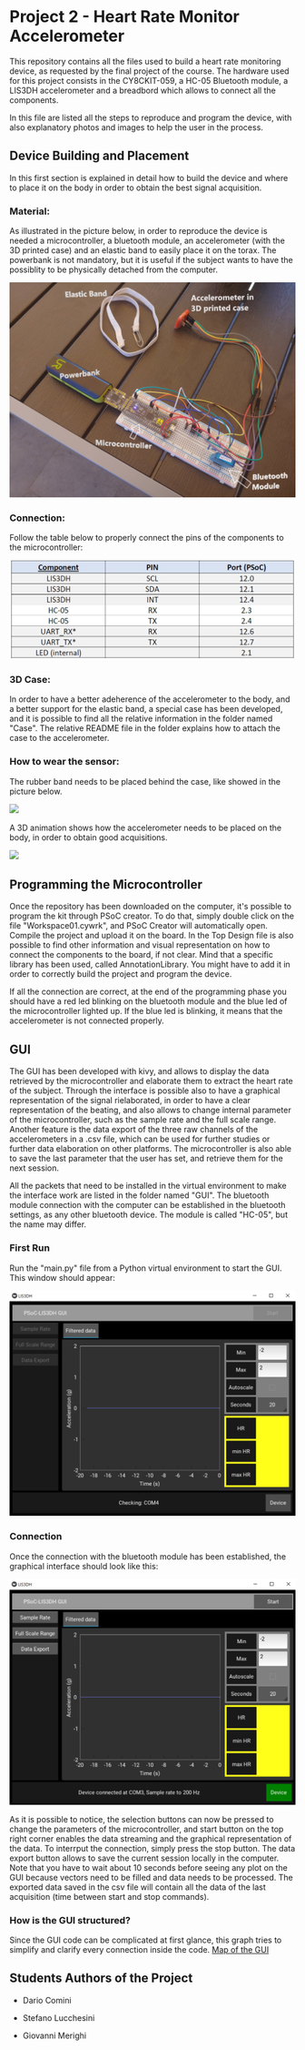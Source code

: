 # Project 2 - Heart Rate Monitor Accelerometer
This repository contains all the files used to build a heart rate monitoring device, as requested by the final project of the course. The hardware used for this project consists in the CY8CKIT-059, a HC-05 Bluetooth module, a LIS3DH accelerometer and a breadbord which allows to connect all the components.

In this file are listed all the steps to reproduce and program the device, with also explanatory photos and images to help the user in the process.

## Device Building and Placement
In this first section is explained in detail how to build the device and where to place it on the body in order to obtain the best signal acquisition.

### Material:

As illustrated in the picture below, in order to reproduce the device is needed a microcontroller, a bluetooth module, an accelerometer (with the 3D printed case) and an elastic band to easily place it on the torax. The powerbank is not mandatory, but it is useful if the subject wants to have the possiblity to be physically detached from the computer.

![](/Photos/setup.jpg)

### Connection:

Follow the table below to properly connect the pins of the components to the microcontroller:

![](/Photos/pins.PNG)

### 3D Case:

In order to have a better adeherence of the accelerometer to the body, and a better support for the elastic band, a special case has been developed, and it is possible to find all the relative information in the folder named "Case". 
The relative README file in the folder explains how to attach the case to the accelerometer.

### How to wear the sensor:

The rubber band needs to be placed behind the case, like showed in the picture below. 

![](/Photos/band.jpg)

A 3D animation shows how the accelerometer needs to be placed on the body, in order to obtain good acquisitions.

![](/Photos/3DModel.gif)


## Programming the Microcontroller

Once the repository has been downloaded on the computer, it's possible to program the kit through PSoC creator. To do that, simply double click on the file "Workspace01.cywrk",  and PSoC Creator will automatically open. Compile the project and upload it on the board. In the Top Design file is also possible to find other information and visual representation on how to connect the components to the board, if not clear.
Mind that a specific library has been used, called AnnotationLibrary. You might have to add it in order to correctly build the project and program the device.

If all the connection are correct, at the end of the programming phase you should have a red led blinking on the bluetooth module and the blue led of the microcontroller lighted up. If the blue led is blinking, it means that the accelerometer is not connected properly.

## GUI

The GUI has been developed with kivy, and allows to display the data retrieved by the microcontroller and elaborate them to extract the heart rate of the subject. Through the interface is possible also to have a graphical representation of the signal rielaborated, in order to have a clear representation of the beating, and also allows to change internal parameter of the microcontroller, such as the sample rate and the full scale range. Another feature is the data export of the three raw channels of the accelerometers in a .csv file, which can be used for further studies or further data elaboration on other platforms.
The microcontroller is also able to save the last parameter that the user has set, and retrieve them for the next session.

All the packets that need to be installed in the virtual environment to make the interface work are listed in the folder named "GUI". The bluetooth module connection with the computer can be established in the bluetooth settings, as any other bluetooth device. The module is called "HC-05", but the name may differ.

### First Run

Run the "main.py" file from a Python virtual environment to start the GUI. This window should appear:

![](/Photos/start.png)

### Connection

Once the connection with the bluetooth module has been established, the graphical interface should look like this:

![](/Photos/connection.png)

As it is possible to notice, the selection buttons can now be pressed to change the parameters of the microcontroller, and start button on the top right corner enables the data streaming and the graphical representation of the data.
To interrput the connection, simply press the stop button. The data export button allows to save the current session locally in the computer.
Note that you have to wait about 10 seconds before seeing any plot on the GUI because vectors need to be filled and data needs to be processed.
The exported data saved in the csv file will contain all the data of the last acquisition (time between start and stop commands).

### How is the GUI structured?

Since the GUI code can be complicated at first glance, this graph tries to simplify and clarify every connection inside the code.
[Map of the GUI](https://miro.com/app/board/o9J_lDBEVHY=/)

## Students Authors of the Project

* Dario Comini

* Stefano Lucchesini

* Giovanni Merighi
